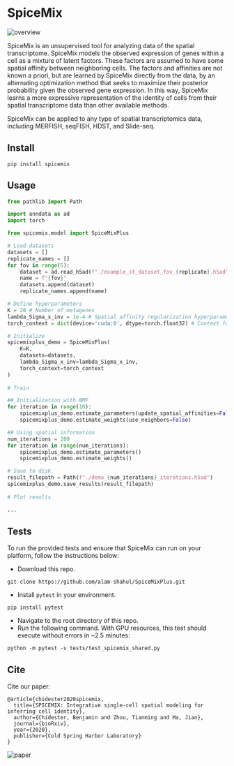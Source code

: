 # SpiceMix

![overview](./SpiceMix_overview.png)

SpiceMix is an unsupervised tool for analyzing data of the spatial transcriptome. SpiceMix models the observed expression of genes within a cell as a mixture of latent factors. These factors are assumed to have some spatial affinity between neighboring cells. The factors and affinities are not known a priori, but are learned by SpiceMix directly from the data, by an alternating optimization method that seeks to maximize their posterior probability given the observed gene expression. In this way, SpiceMix learns a more expressive representation of the identity of cells from their spatial transcriptome data than other available methods. 

SpiceMix can be applied to any type of spatial transcriptomics data, including MERFISH, seqFISH, HDST, and Slide-seq.

## Install

```
pip install spicemix
```

## Usage

```python
from pathlib import Path

import anndata as ad
import torch

from spicemix.model import SpiceMixPlus

# Load datasets
datasets = []
replicate_names = []
for fov in range(5):
    dataset = ad.read_h5ad(f"./example_st_dataset_fov_{replicate}.h5ad") # Each dataset must have spatial information stored as an adjacency matrix
    name = f"{fov}"
    datasets.append(dataset)
    replicate_names.append(name)

# Define hyperparameters
K = 20 # Number of metagenes
lambda_Sigma_x_inv = 1e-4 # Spatial affinity regularization hyperparameter
torch_context = dict(device='cuda:0', dtype=torch.float32) # Context for PyTorch tensor instantiation 

# Initialize
spicemixplus_demo = SpiceMixPlus(
    K=K,
    datasets=datasets,
    lambda_Sigma_x_inv=lambda_Sigma_x_inv,
    torch_context=torch_context
)
    
# Train

## Initialization with NMF
for iteration in range(10):
    spicemixplus_demo.estimate_parameters(update_spatial_affinities=False)
    spicemixplus_demo.estimate_weights(use_neighbors=False)

## Using spatial information
num_iterations = 200
for iteration in range(num_iterations):
    spicemixplus_demo.estimate_parameters()
    spicemixplus_demo.estimate_weights()

# Save to disk
result_filepath = Path(f"./demo_{num_iterations}_iterations.h5ad")
spicemixplus_demo.save_results(result_filepath)
    
# Plot results

...
```

## Tests

To run the provided tests and ensure that SpiceMix can run on your platform, follow the instructions below:

- Download this repo.
```console
git clone https://github.com/alam-shahul/SpiceMixPlus.git
```
- Install `pytest` in your environment.
```console
pip install pytest
```
- Navigate to the root directory of this repo.
- Run the following command. With GPU resources, this test should execute without errors in ~2.5 minutes:
```console
python -m pytest -s tests/test_spicemix_shared.py
```

## Cite

Cite our paper:

```
@article{chidester2020spicemix,
  title={SPICEMIX: Integrative single-cell spatial modeling for inferring cell identity},
  author={Chidester, Benjamin and Zhou, Tianming and Ma, Jian},
  journal={bioRxiv},
  year={2020},
  publisher={Cold Spring Harbor Laboratory}
}
```

![paper](./paper.png)
